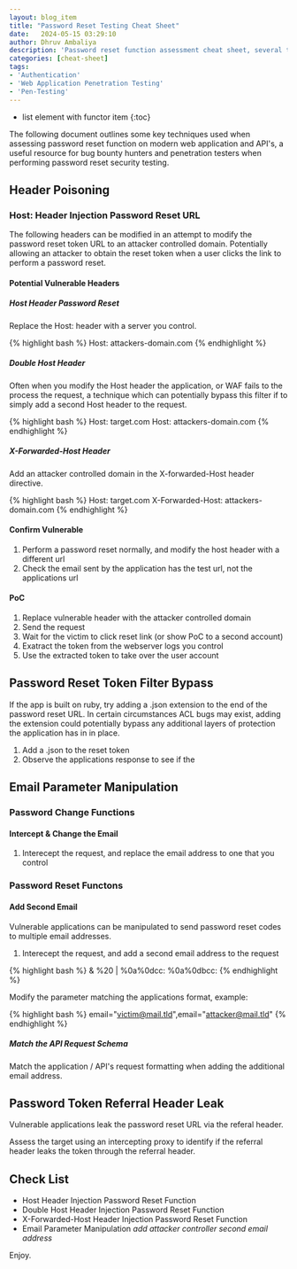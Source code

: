 ```yaml
---
layout: blog_item
title: "Password Reset Testing Cheat Sheet"
date:   2024-05-15 03:29:10
author: Dhruv Ambaliya
description: 'Password reset function assessment cheat sheet, several techniques for assessing password reset functions on web apps and API.'
categories: [cheat-sheet]
tags:
- 'Authentication'
- 'Web Application Penetration Testing'
- 'Pen-Testing'
---
```


* list element with functor item
{:toc}

The following document outlines some key techniques used when assessing password reset function on modern web application and API's, a useful resource for bug bounty hunters and penetration testers when performing password reset security testing.  

<!--more-->


## Header Poisoning 

### Host: Header Injection Password Reset URL

The following headers can be modified in an attempt to modify the password reset token URL to an attacker controlled domain. Potentially allowing an attacker to obtain the reset token when a user clicks the link to perform a password reset. 

#### Potential Vulnerable Headers 

##### Host Header Password Reset

Replace the Host: header with a server you control.

{% highlight bash %} 
Host: attackers-domain.com
{% endhighlight %}

##### Double Host Header

Often when you modify the Host header the application, or WAF fails to the process the request, a technique which can potentially bypass this filter if to simply add a second Host header to the request. 

{% highlight bash %}
Host: target.com
Host: attackers-domain.com
{% endhighlight %}

##### X-Forwarded-Host Header

Add an attacker controlled domain in the X-forwarded-Host header directive.

{% highlight bash %}
Host: target.com 
X-Forwarded-Host: attackers-domain.com
{% endhighlight %} 


#### Confirm Vulnerable 

1. Perform a password reset normally, and modify the host header with a different url
2. Check the email sent by the application has the test url, not the applications url

#### PoC 

1. Replace vulnerable header with the attacker controlled domain 
2. Send the request
3. Wait for the victim to click reset link (or show PoC to a second account)
4. Exatract the token from the webserver logs you control
5. Use the extracted token to take over the user account

## Password Reset Token Filter Bypass

If the app is built on ruby, try adding a .json extension to the end of the password reset URL. In certain circumstances ACL bugs may exist, adding the extension could potentially bypass any additional layers of protection the application has in in place.

1. Add a .json to the reset token
2. Observe the applications response to see if the 

## Email Parameter Manipulation

### Password Change Functions

#### Intercept & Change the Email

1. Interecept the request, and replace the email address to one that you control 

### Password Reset Functons

#### Add Second Email 

Vulnerable applications can be manipulated to send password reset codes to multiple email addresses.  

1. Interecept the request, and add a second email address to the request

{% highlight bash %}
&
%20
|
%0a%0dcc:
%0a%0dbcc:
{% endhighlight %}
 
Modify the parameter matching the applications format, example:

{% highlight bash %} 
email="victim@mail.tld",email="attacker@mail.tld"
{% endhighlight %}

<div class="note tip">
  <h5>Match the API Request Schema</h5>
  <p>Match the application / API's request formatting when adding the additional email address.</p>
</div>


## Password Token Referral Header Leak 

Vulnerable applications leak the password reset URL via the referal header. 

Assess the target using an intercepting proxy to identify if the referral header leaks the token through the referral header. 

## Check List 

- Host Header Injection Password Reset Function 
- Double Host Header Injection Password Reset Function
- X-Forwarded-Host Header Injection Password Reset Function
- Email Parameter Manipulation *add attacker controller second email address*


Enjoy.

